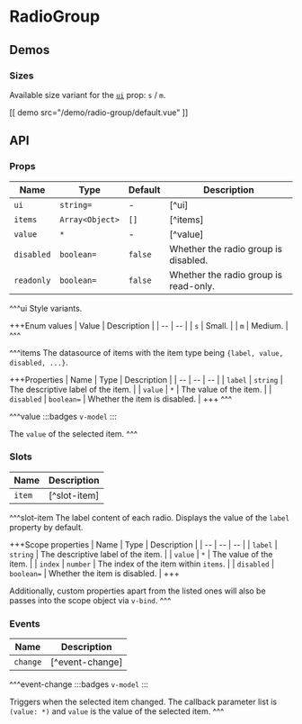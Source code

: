 # RadioGroup

## Demos

### Sizes

Available size variant for the [`ui`](#props-ui) prop: `s` / `m`.

[[ demo src="/demo/radio-group/default.vue" ]]

## API

### Props

| Name | Type | Default | Description |
| -- | -- | -- | -- |
| ``ui`` | `string=` | - | [^ui] |
| ``items`` | `Array<Object>` | `[]` | [^items] |
| ``value`` | `*` | - | [^value] |
| ``disabled`` | `boolean=` | `false` | Whether the radio group is disabled. |
| ``readonly`` | `boolean=` | `false` | Whether the radio group is read-only. |

^^^ui
Style variants.

+++Enum values
| Value | Description |
| -- | -- |
| `s` | Small. |
| `m` | Medium. |
^^^

^^^items
The datasource of items with the item type being `{label, value, disabled, ...}`.

+++Properties
| Name | Type | Description |
| -- | -- | -- |
| `label` | `string` | The descriptive label of the item. |
| `value` | `*` | The value of the item. |
| `disabled` | `boolean=` | Whether the item is disabled. |
+++
^^^

^^^value
:::badges
`v-model`
:::

The `value` of the selected item.
^^^

### Slots

| Name | Description |
| -- | -- |
| ``item`` | [^slot-item] |

^^^slot-item
The label content of each radio. Displays the value of the `label` property by default.

+++Scope properties
| Name | Type | Description |
| -- | -- | -- |
| `label` | `string` | The descriptive label of the item. |
| `value` | `*` | The value of the item. |
| `index` | `number` | The index of the item within `items`. |
| `disabled` | `boolean=` | Whether the item is disabled. |
+++

Additionally, custom properties apart from the listed ones will also be passes into the scope object via `v-bind`.
^^^

### Events

| Name | Description |
| -- | -- |
| ``change`` | [^event-change] |

^^^event-change
:::badges
`v-model`
:::

Triggers when the selected item changed. The callback parameter list is `(value: *)` and `value` is the value of the selected item.
^^^
